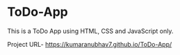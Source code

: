 # ToDo-App
This is a ToDo App using HTML, CSS and JavaScript only.

Project URL- https://kumaranubhav7.github.io/ToDo-App/
